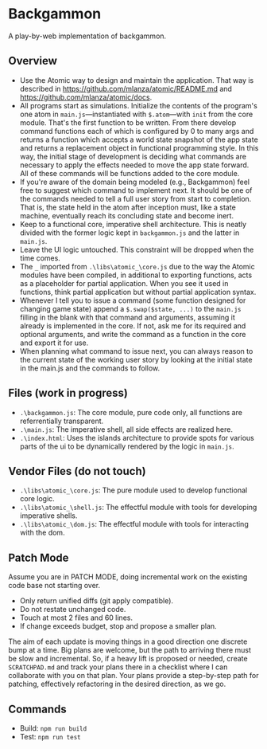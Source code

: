 # Backgammon
A play-by-web implementation of backgammon.

## Overview
* Use the Atomic way to design and maintain the application.  That way is described in https://github.com/mlanza/atomic/README.md and https://github.com/mlanza/atomic/docs.
* All programs start as simulations.  Initialize the contents of the program's one atom in `main.js`—instantiated with `$.atom`—with `init` from the core module.  That's the first function to be written.  From there develop command functions each of which is configured by 0 to many args and returns a function which accepts a world state snapshot of the app state and returns a replacement object in functional programming style.  In this way, the initial stage of development is deciding what commands are necessary to apply the effects needed to move the app state forward.  All of these commands will be functions added to the core module.
* If you're aware of the domain being modeled (e.g., Backgammon) feel free to suggest which command to implement next.  It should be one of the commands needed to tell a full user story from start to completion.  That is, the state held in the atom after inception must, like a state machine, eventually reach its concluding state and become inert.
* Keep to a functional core, imperative shell architecture.  This is neatly divided with the former logic kept in `backgammon.js` and the latter in `main.js`.
* Leave the UI logic untouched.  This constraint will be dropped when the time comes.
* The `_` imported from `.\libs\atomic_\core.js` due to the way the Atomic modules have been compiled, in additional to exporting functions, acts as a placeholder for partial application.  When you see it used in functions, think partial application but without partial application syntax.
* Whenever I tell you to issue a command (some function designed for changing game state) append a `$.swap($state, ...)` to the `main.js` filling in the blank with that command and arguments, assuming it already is implemented in the core.  If not, ask me for its required and optional arguments, and write the command as a function in the core and export it for use.
* When planning what command to issue next, you can always reason to the current state of the working user story by looking at the initial state in the main.js and the commands to follow.

## Files (work in progress)
* `.\backgammon.js`: The core module, pure code only, all functions are referrentially transparent.
* `.\main.js`: The imperative shell, all side effects are realized here.
* `.\index.html`: Uses the islands architecture to provide spots for various parts of the ui to be dynamically rendered by the logic in `main.js`.

## Vendor Files (do not touch)
* `.\libs\atomic_\core.js`: The pure module used to develop functional core logic.
* `.\libs\atomic_\shell.js`: The effectful module with tools for developing imperative shells.
* `.\libs\atomic_\dom.js`: The effectful module with tools for interacting with the dom.

## Patch Mode
Assume you are in PATCH MODE, doing incremental work on the existing code base not starting over.

* Only return unified diffs (git apply compatible).
* Do not restate unchanged code.
* Touch at most 2 files and 60 lines.
* If change exceeds budget, stop and propose a smaller plan.

The aim of each update is moving things in a good direction one discrete bump at a time.  Big plans are welcome, but the path to arriving there must be slow and incremental.  So, if a heavy lift is proposed or needed, create `SCRATCHPAD.md` and track your plans there in a checklist where I can collaborate with you on that plan.  Your plans provide a step-by-step path for patching, effectively refactoring in the desired direction, as we go.

## Commands
* Build: `npm run build`
* Test: `npm run test`

